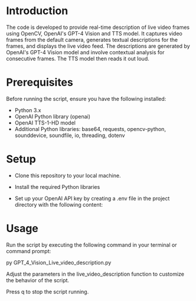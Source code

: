 # Introduction
The code is developed to provide real-time description of live video frames using OpenCV, OpenAI's GPT-4 Vision and TTS model. It captures video frames from the default camera, generates textual descriptions for the frames, and displays the live video feed. The descriptions are generated by OpenAI's GPT-4 Vision model and involve contextual analysis for consecutive frames. The TTS model then reads it out loud.

# Prerequisites
Before running the script, ensure you have the following installed:

* Python 3.x
* OpenAI Python library (openai)
* OpenAI TTS-1-HD model
* Additional Python libraries: base64, requests, opencv-python, sounddevice, soundfile, io, threading, dotenv
# Setup
* Clone this repository to your local machine.

* Install the required Python libraries 
 
* Set up your OpenAI API key by creating a .env file in the project directory with the following content:

# Usage
Run the script by executing the following command in your terminal or command prompt:

py GPT_4_Vision_Live_video_description.py

Adjust the parameters in the live_video_description function to customize the behavior of the script.

Press q to stop the script running.